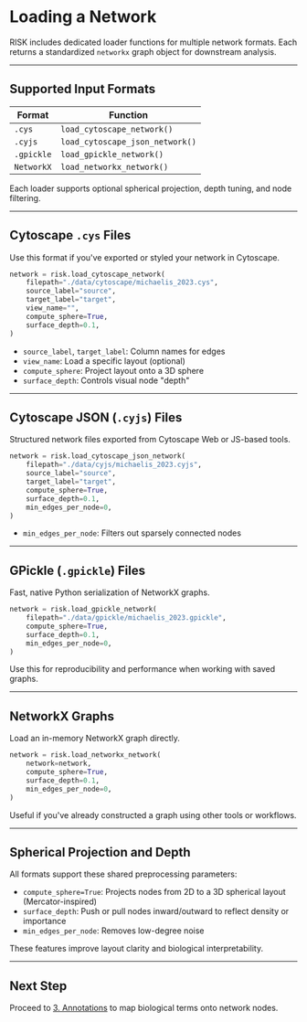 # Loading a Network

RISK includes dedicated loader functions for multiple network formats. Each returns a standardized `networkx` graph object for downstream analysis.

---

## Supported Input Formats

| Format     | Function                        |
| ---------- | ------------------------------- |
| `.cys`     | `load_cytoscape_network()`      |
| `.cyjs`    | `load_cytoscape_json_network()` |
| `.gpickle` | `load_gpickle_network()`        |
| `NetworkX` | `load_networkx_network()`       |

Each loader supports optional spherical projection, depth tuning, and node filtering.

---

## Cytoscape `.cys` Files

Use this format if you've exported or styled your network in Cytoscape.

```python
network = risk.load_cytoscape_network(
    filepath="./data/cytoscape/michaelis_2023.cys",
    source_label="source",
    target_label="target",
    view_name="",
    compute_sphere=True,
    surface_depth=0.1,
)
```

- `source_label`, `target_label`: Column names for edges
- `view_name`: Load a specific layout (optional)
- `compute_sphere`: Project layout onto a 3D sphere
- `surface_depth`: Controls visual node "depth"

---

## Cytoscape JSON (`.cyjs`) Files

Structured network files exported from Cytoscape Web or JS-based tools.

```python
network = risk.load_cytoscape_json_network(
    filepath="./data/cyjs/michaelis_2023.cyjs",
    source_label="source",
    target_label="target",
    compute_sphere=True,
    surface_depth=0.1,
    min_edges_per_node=0,
)
```

- `min_edges_per_node`: Filters out sparsely connected nodes

---

## GPickle (`.gpickle`) Files

Fast, native Python serialization of NetworkX graphs.

```python
network = risk.load_gpickle_network(
    filepath="./data/gpickle/michaelis_2023.gpickle",
    compute_sphere=True,
    surface_depth=0.1,
    min_edges_per_node=0,
)
```

Use this for reproducibility and performance when working with saved graphs.

---

## NetworkX Graphs

Load an in-memory NetworkX graph directly.

```python
network = risk.load_networkx_network(
    network=network,
    compute_sphere=True,
    surface_depth=0.1,
    min_edges_per_node=0,
)
```

Useful if you've already constructed a graph using other tools or workflows.

---

## Spherical Projection and Depth

All formats support these shared preprocessing parameters:

- `compute_sphere=True`: Projects nodes from 2D to a 3D spherical layout (Mercator-inspired)
- `surface_depth`: Push or pull nodes inward/outward to reflect density or importance
- `min_edges_per_node`: Removes low-degree noise

These features improve layout clarity and biological interpretability.

---

## Next Step

Proceed to [3. Annotations](./3_annotations.md) to map biological terms onto network nodes.
